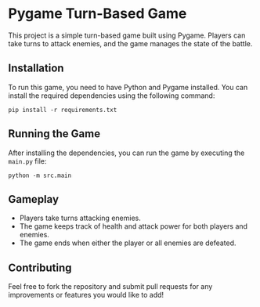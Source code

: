 # Pygame Turn-Based Game

This project is a simple turn-based game built using Pygame. Players can take turns to attack enemies, and the game manages the state of the battle.

## Installation

To run this game, you need to have Python and Pygame installed. You can install the required dependencies using the following command:

```
pip install -r requirements.txt
```

## Running the Game

After installing the dependencies, you can run the game by executing the `main.py` file:

```
python -m src.main
```

## Gameplay

- Players take turns attacking enemies.
- The game keeps track of health and attack power for both players and enemies.
- The game ends when either the player or all enemies are defeated.

## Contributing

Feel free to fork the repository and submit pull requests for any improvements or features you would like to add!